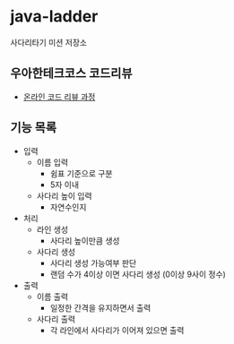 # java-ladder
사다리타기 미션 저장소

## 우아한테크코스 코드리뷰
* [온라인 코드 리뷰 과정](https://github.com/woowacourse/woowacourse-docs/blob/master/maincourse/README.md)

## 기능 목록
* 입력
    * 이름 입력
        * 쉼표 기준으로 구분
        * 5자 이내
    * 사다리 높이 입력
        * 자연수인지
* 처리
    * 라인 생성
        * 사다리 높이만큼 생성
    * 사다리 생성
        * 사다리 생성 가능여부 판단
        * 랜덤 수가 4이상 이면 사다리 생성 (0이상 9사이 정수)
* 출력
    * 이름 출력
        * 일정한 간격을 유지하면서 출력
    * 사다리 출력
        * 각 라인에서 사다리가 이어져 있으면 출력